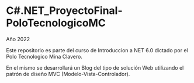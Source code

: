 # C#.NET_ProyectoFinal-PoloTecnologicoMC
Año 2022

Este repositorio es parte del curso de Introduccion a NET 6.0 dictado por el Polo Tecnologico Mina Clavero. 

En el mismo se desarrollará un Blog del tipo de solución Web utilizando el patrón de diseño MVC (Modelo-Vista-Controlador).